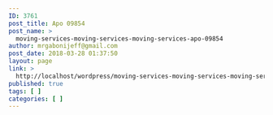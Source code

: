 ```yaml
---
ID: 3761
post_title: Apo 09854
post_name: >
  moving-services-moving-services-moving-services-apo-09854
author: mrgabonijeff@gmail.com
post_date: 2018-03-28 01:37:50
layout: page
link: >
  http://localhost/wordpress/moving-services-moving-services-moving-services-apo-09854/
published: true
tags: [ ]
categories: [ ]
---
```

